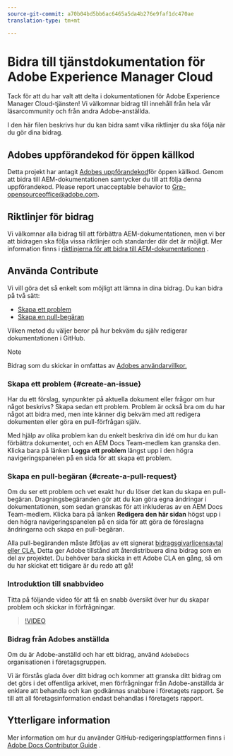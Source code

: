 ```yaml
---
source-git-commit: a70b04bd5bb6ac6465a5da4b276e9faf1dc470ae
translation-type: tm+mt

---
```

# Bidra till tjänstdokumentation för Adobe Experience Manager Cloud

Tack för att du har valt att delta i dokumentationen för Adobe Experience Manager Cloud-tjänsten! Vi välkomnar bidrag till innehåll från hela vår läsarcommunity och från andra Adobe-anställda.

I den här filen beskrivs hur du kan bidra samt vilka riktlinjer du ska följa när du gör dina bidrag.

## Adobes uppförandekod för öppen källkod

Detta projekt har antagit [Adobes uppförandekod](code-of-conduct.md)för öppen källkod. Genom att bidra till AEM-dokumentationen samtycker du till att följa denna uppförandekod. Please report unacceptable behavior to [Grp-opensourceoffice@adobe.com](mailto:Grp-opensourceoffice@adobe.com).

## Riktlinjer för bidrag

Vi välkomnar alla bidrag till att förbättra AEM-dokumentationen, men vi ber att bidragen ska följa vissa riktlinjer och standarder där det är möjligt. Mer information finns i [riktlinjerna för att bidra till AEM-dokumentationen](guidelines.md) .

## Använda Contribute

Vi vill göra det så enkelt som möjligt att lämna in dina bidrag. Du kan bidra på två sätt:

* [Skapa ett problem](#create-an-issue)
* [Skapa en pull-begäran](#create-a-pull-request)

Vilken metod du väljer beror på hur bekväm du själv redigerar dokumentationen i GitHub.

>[!NOTE]
>
>Bidrag som du skickar in omfattas av [Adobes användarvillkor.](https://www.adobe.com/legal/terms.html)

### Skapa ett problem {#create-an-issue}

Har du ett förslag, synpunkter på aktuella dokument eller frågor om hur något beskrivs? Skapa sedan ett problem. Problem är också bra om du har något att bidra med, men inte känner dig bekväm med att redigera dokumenten eller göra en pull-förfrågan själv.

Med hjälp av olika problem kan du enkelt beskriva din idé om hur du kan förbättra dokumentet, och en AEM Docs Team-medlem kan granska den. Klicka bara på länken **Logga ett problem** längst upp i den högra navigeringspanelen på en sida för att skapa ett problem.

### Skapa en pull-begäran {#create-a-pull-request}

Om du ser ett problem och vet exakt hur du löser det kan du skapa en pull-begäran. Dragningsbegäranden gör att du kan göra egna ändringar i dokumentationen, som sedan granskas för att inkluderas av en AEM Docs Team-medlem. Klicka bara på länken **Redigera den här sidan** högst upp i den högra navigeringspanelen på en sida för att göra de föreslagna ändringarna och skapa en pull-begäran.

Alla pull-begäranden måste åtföljas av ett signerat [bidragsgivarlicensavtal eller CLA.](https://opensource.adobe.com/cla.html)  Detta ger Adobe tillstånd att återdistribuera dina bidrag som en del av projektet. Du behöver bara skicka in ett Adobe CLA en gång, så om du har skickat ett tidigare är du redo att gå!

### Introduktion till snabbvideo

Titta på följande video för att få en snabb översikt över hur du skapar problem och skickar in förfrågningar.

>[!VIDEO](https://video.tv.adobe.com/v/27069)

### Bidrag från Adobes anställda

Om du är Adobe-anställd och har ett bidrag, använd `AdobeDocs` organisationen i företagsgruppen.

Vi är förstås glada över ditt bidrag och kommer att granska ditt bidrag om det görs i det offentliga arkivet, men förfrågningar från Adobe-anställda är enklare att behandla och kan godkännas snabbare i företagets rapport. Se till att all företagsinformation endast behandlas i företagets rapport.

## Ytterligare information

Mer information om hur du använder GitHub-redigeringsplattformen finns i [Adobe Docs Contributor Guide](https://docs.adobe.com/help/en/contributor/contributor-guide/introduction.html) .

